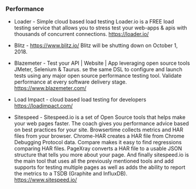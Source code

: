 ### Performance 
* Loader - Simple cloud based load testing Loader.io is a FREE load testing service that allows you to stress test
your web-apps & apis with thousands of concurrent connections. https://loader.io/

* Blitz - https://www.blitz.io/ Blitz will be shutting down on October 1, 2018.

* Blazemeter - Test your API | Website | App leveraging open source tools JMeter, Selenium & Taurus. se the same DSL to configure and launch tests using any major open source performance testing tool. Validate performance at every software delivery stage. https://www.blazemeter.com/

* Load Impact - cloud based load testing for developers https://loadimpact.com/

* Sitespeed - Sitespeed.io is a set of Open Source tools that helps make your web pages faster. The coach gives you performance advice based on best practices for your site. Browsertime collects metrics and HAR files from your browser. Chrome-HAR creates a HAR file from Chrome Debugging Protocol data. Compare makes it easy to find regressions comparing HAR files. PageXray converts a HAR file to a usable JSON structure that tells you more about your page. And finally sitespeed.io is the main tool that uses all the previously mentioned tools and add supports for testing multiple pages as well as adds the ability to report the metrics to a TSDB (Graphite and InfluxDB). https://www.sitespeed.io/

